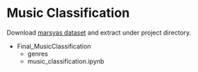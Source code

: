 # Music Classification


Download [marsyas dataset](http://marsyasweb.appspot.com/download/data_sets/) and extract under project directory.
 - Final_MusicClassification
   - genres
   - music_classification.ipynb
